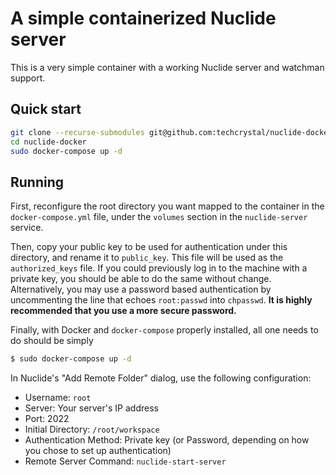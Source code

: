# A simple containerized Nuclide server
This is a very simple container with a working Nuclide server and watchman support.

## Quick start
```bash
git clone --recurse-submodules git@github.com:techcrystal/nuclide-docker.git
cd nuclide-docker
sudo docker-compose up -d
```

## Running
First, reconfigure the root directory you want mapped to the container in the `docker-compose.yml` file, under the `volumes` section in the `nuclide-server` service.

Then, copy your public key to be used for authentication under this directory, and rename it to `public_key`. This file will be used as the `authorized_keys` file. If you could previously log in to the machine with a private key, you should be able to do the same without change. Alternatively, you may use a password based authentication by uncommenting the line that echoes `root:passwd` into `chpasswd`. **It is highly recommended that you use a more secure password.**

Finally, with Docker and `docker-compose` properly installed, all one needs to do should be simply
```bash
$ sudo docker-compose up -d
```

In Nuclide's "Add Remote Folder" dialog, use the following configuration:
* Username: `root`
* Server: Your server's IP address
* Port: 2022
* Initial Directory: `/root/workspace`
* Authentication Method: Private key (or Password, depending on how you chose to set up authentication)
* Remote Server Command: `nuclide-start-server`
